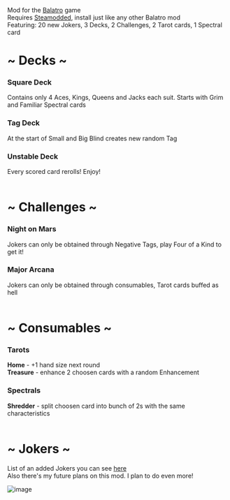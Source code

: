 Mod for the [Balatro](https://store.steampowered.com/app/2379780/Balatro/) game
<br>Requires [Steamodded](https://github.com/Steamodded/smods), install just like any other Balatro mod
<br>Featuring: 20 new Jokers, 3 Decks, 2 Challenges, 2 Tarot cards, 1 Spectral card


# ~ Decks ~
### Square Deck
Contains only 4 Aces, Kings, Queens and Jacks each suit. Starts with Grim and Familiar Spectral cards
### Tag Deck
At the start of Small and Big Blind creates new random Tag
### Unstable Deck
Every scored card rerolls! Enjoy!
<br><br>

# ~ Challenges ~
### Night on Mars
Jokers can only be obtained through Negative Tags, play Four of a Kind to get it!
### Major Arcana
Jokers can only be obtained through consumables, Tarot cards buffed as hell
<br><br>

# ~ Consumables ~
### Tarots
<b>Home</b> - +1 hand size next round
<br><b>Treasure</b> - enhance 2 choosen cards with a random Enhancement
### Spectrals
<b>Shredder</b> - split choosen card into bunch of 2s with the same characteristics
<br><br>

# ~ Jokers ~
List of an added Jokers you can see [here](https://docs.google.com/spreadsheets/d/12xnrFGYsiaSSxG_EQXfrkcW6hYp--GnOUaB6Fxh4H2k/edit?gid=0#gid=0)
<br>Also there's my future plans on this mod. I plan to do even more!

![image](https://github.com/user-attachments/assets/aa7cb422-0b0b-414a-9d98-e4d065e0ef4f)

